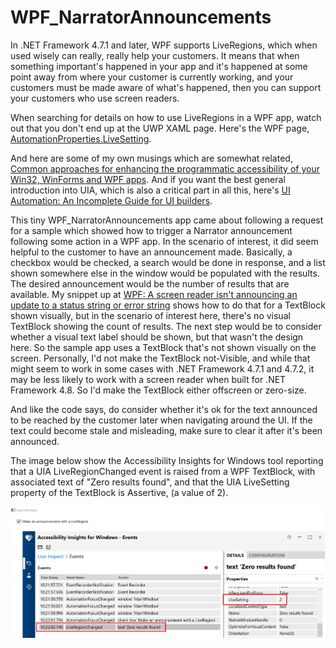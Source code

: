 # WPF_NarratorAnnouncements

In .NET Framework 4.7.1 and later, WPF supports LiveRegions, which when used wisely can really, really help your customers. It means that when something important's happened in your app and it's happened at some point away from where your customer is currently working, and your customers must be made aware of what's happened, then you can support your customers who use screen readers.

When searching for details on how to use LiveRegions in a WPF app, watch out that you don't end up at the UWP XAML page. Here's the WPF page, [AutomationProperties.LiveSetting](https://docs.microsoft.com/en-us/dotnet/api/system.windows.automation.automationproperties.livesetting?view=netframework-4.8#System_Windows_Automation_AutomationProperties_LiveSetting).

And here are some of my own musings which are somewhat related, [Common approaches for enhancing the programmatic accessibility of your Win32, WinForms and WPF apps](https://www.linkedin.com/pulse/common-approaches-enhancing-programmatic-your-win32-winforms-barker/). And if you want the best general introduction into UIA, which is also a critical part in all this, here's [UI Automation: An Incomplete Guide for UI builders](https://www.linkedin.com/pulse/ui-automation-incomplete-guide-builders-part-1-guy-barker/).

This tiny WPF_NarratorAnnouncements app came about following a request for a sample which showed how to trigger a Narrator announcement following some action in a WPF app. In the scenario of interest, it did seem helpful to the customer to have an announcement made. Basically, a checkbox would be checked, a search would be done in response, and a list shown somewhere else in the window would be populated with the results. The desired announcement would be the number of results that are available. My snippet up at [WPF: A screen reader isn't announcing an update to a status string or error string](https://docs.microsoft.com/en-us/accessibility-tools-docs/items/WPF/Text_LiveSetting) shows how to do that for a TextBlock shown visually, but in the scenario of interest here, there's no visual TextBlock showing the count of results. The next step would be to consider whether a visual text label should be shown, but that wasn't the design here. So the sample app uses a TextBlock that's not shown visually on the screen. Personally, I'd not make the TextBlock not-Visible, and while that might seem to work in some cases with .NET Framework 4.7.1 and 4.7.2, it may be less likely to work with a screen reader when built for .NET Framework 4.8. So I'd make the TextBlock either offscreen or zero-size.

And like the code says, do consider whether it's ok for the text announced to be reached by the customer later when navigating around the UI. If the text could become stale and misleading, make sure to clear it after it's been announced.

The image below show the Accessibility Insights for Windows tool reporting that a UIA LiveRegionChanged event is raised from a WPF TextBlock, with associated text of "Zero results found", and that the UIA LiveSetting property of the TextBlock is Assertive, (a value of 2).

![AIWin reporting a LiveRegionChaged event](./WPF_NarratorAnnouncements/AIWinEvent.png)

